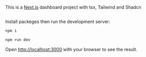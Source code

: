 This is a [Next.js](https://nextjs.org) dashboard project with tsx, Tailwind and Shadcn

## 

Install packeges then run the development server:

```bash
npm i

npm run dev
```

Open [http://localhost:3000](http://localhost:3000) with your browser to see the result.
